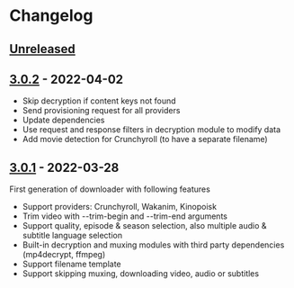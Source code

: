 # Changelog

## [Unreleased][unreleased]

## [3.0.2][] - 2022-04-02

- Skip decryption if content keys not found
- Send provisioning request for all providers
- Update dependencies
- Use request and response filters in decryption module to modify data
- Add movie detection for Crunchyroll (to have a separate filename)

## [3.0.1][] - 2022-03-28

First generation of downloader with following features

- Support providers: Crunchyroll, Wakanim, Kinopoisk
- Trim video with --trim-begin and --trim-end arguments
- Support quality, episode & season selection, also multiple audio & subtitle language selection
- Built-in decryption and muxing modules with third party dependencies (mp4decrypt, ffmpeg)
- Support filename template
- Support skipping muxing, downloading video, audio or subtitles

[unreleased]: https://github.com/vitnore/streamyx/compare/v3.0.2...HEAD
[3.0.2]: https://github.com/vitnore/streamyx/releases/tag/v3.0.2
[3.0.1]: https://github.com/vitnore/streamyx/releases/tag/v3.0.1
